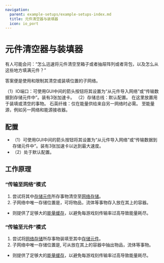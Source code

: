 ```yaml
---
navigation:
  parent: example-setups/example-setups-index.md
  title: 元件清空器与装填器
  icon: io_port
---
```


# 元件清空器与装填器

有人可能会问：“怎么迅速将元件清空至箱子或者抽屉阵列或者背包，以及怎么从这些地方填满元件？”

答案便是使用<ItemLink id="io_port" />和限制其清空或装填位置的子网络。

<GameScene zoom="6" interactive={true}>
  <ImportStructure src="../assets/assemblies/cell_dumper_filler.snbt" />

<BoxAnnotation color="#dddddd" min="1 1 0" max="2 2 1">
        （1）IO端口：可使用GUI中间的箭头按钮将其设置为“从元件导入网络”或“传输数据到存储元件中”。装有3张加速卡。
        <ItemImage id="speed_card" scale="2" />
  </BoxAnnotation>

<BoxAnnotation color="#dddddd" min="0 0.7 0" max="1 1 1">
        （2）存储总线：默认配置。
  </BoxAnnotation>

<BoxAnnotation color="#33dd33" min="0 1 0" max="1 2 1">
        在这里放置用于装填或清空的事物。
  </BoxAnnotation>

<BoxAnnotation color="#dddddd" min="2 0.35 0.35" max="2.3 0.65 0.65">
        石英纤维：仅在能量供给来自另一网络时必需。
  </BoxAnnotation>

<DiamondAnnotation pos="3 0.5 0.5" color="#00ff00">
        至能量源，例如另一网络和能源接收器。
    </DiamondAnnotation>

  <IsometricCamera yaw="195" pitch="30" />
</GameScene>

## 配置

* <ItemLink id="io_port" />（1）可使用GUI中间的箭头按钮将其设置为“从元件导入网络”或“传输数据到存储元件中”。装有3张加速卡以达到最大速度。
* <ItemLink id="storage_bus" />（2）处于默认配置。

## 工作原理

### “传输至网络”模式

1. <ItemLink id="io_port" />尝试将其中[存储元件](../items-blocks-machines/storage_cells.md)所存事物清空至[网络存储](../ae2-mechanics/import-export-storage.md)。
2. 子网络中唯一存储位置是<ItemLink id="storage_bus" />，可将物品，流体等事物存入放在其上的容器。
* <ItemLink id="energy_cell" />则提供了足够大的[能量缓存](../ae2-mechanics/energy.md)，以避免每游戏刻传输率过高导致能量耗尽。

### “传输至元件”模式

1. <ItemLink id="io_port" />尝试将[网络存储](../ae2-mechanics/import-export-storage.md)所存事物装填至其中[存储元件](../items-blocks-machines/storage_cells.md)。
2. 子网络中唯一存储位置是<ItemLink id="storage_bus" />, 可从放在其上的容器中抽出物品，流体等事物。
* <ItemLink id="energy_cell" />则提供了足够大的[能量缓存](../ae2-mechanics/energy.md)，以避免每游戏刻传输率过高导致能量耗尽。